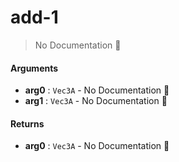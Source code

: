 # add\-1

> No Documentation 🚧

#### Arguments

- **arg0** : `Vec3A` \- No Documentation 🚧
- **arg1** : `Vec3A` \- No Documentation 🚧

#### Returns

- **arg0** : `Vec3A` \- No Documentation 🚧